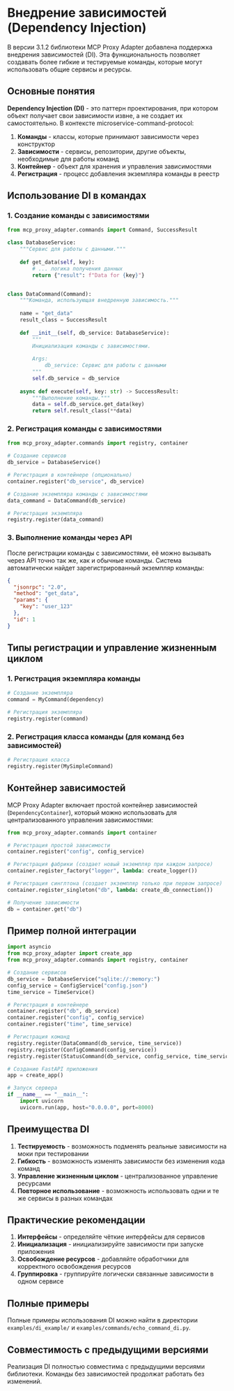 # Внедрение зависимостей (Dependency Injection)

В версии 3.1.2 библиотеки MCP Proxy Adapter добавлена поддержка внедрения зависимостей (DI).
Эта функциональность позволяет создавать более гибкие и тестируемые команды, которые
могут использовать общие сервисы и ресурсы.

## Основные понятия

**Dependency Injection (DI)** - это паттерн проектирования, при котором объект получает свои
зависимости извне, а не создает их самостоятельно. В контексте microservice-command-protocol:

1. **Команды** - классы, которые принимают зависимости через конструктор
2. **Зависимости** - сервисы, репозитории, другие объекты, необходимые для работы команд
3. **Контейнер** - объект для хранения и управления зависимостями
4. **Регистрация** - процесс добавления экземпляра команды в реестр

## Использование DI в командах

### 1. Создание команды с зависимостями

```python
from mcp_proxy_adapter.commands import Command, SuccessResult

class DatabaseService:
    """Сервис для работы с данными."""
    
    def get_data(self, key):
        # ... логика получения данных
        return {"result": f"Data for {key}"}


class DataCommand(Command):
    """Команда, использующая внедренную зависимость."""
    
    name = "get_data"
    result_class = SuccessResult
    
    def __init__(self, db_service: DatabaseService):
        """
        Инициализация команды с зависимостями.
        
        Args:
            db_service: Сервис для работы с данными
        """
        self.db_service = db_service
    
    async def execute(self, key: str) -> SuccessResult:
        """Выполнение команды."""
        data = self.db_service.get_data(key)
        return self.result_class(**data)
```

### 2. Регистрация команды с зависимостями

```python
from mcp_proxy_adapter.commands import registry, container

# Создание сервисов
db_service = DatabaseService()

# Регистрация в контейнере (опционально)
container.register("db_service", db_service)

# Создание экземпляра команды с зависимостями
data_command = DataCommand(db_service)

# Регистрация экземпляра
registry.register(data_command)
```

### 3. Выполнение команды через API

После регистрации команды с зависимостями, её можно вызывать через API точно так же, как и обычные команды. Система автоматически найдет зарегистрированный экземпляр команды:

```json
{
  "jsonrpc": "2.0",
  "method": "get_data",
  "params": {
    "key": "user_123"
  },
  "id": 1
}
```

## Типы регистрации и управление жизненным циклом

### 1. Регистрация экземпляра команды

```python
# Создание экземпляра
command = MyCommand(dependency)

# Регистрация экземпляра
registry.register(command)
```

### 2. Регистрация класса команды (для команд без зависимостей)

```python
# Регистрация класса
registry.register(MySimpleCommand)
```

## Контейнер зависимостей

MCP Proxy Adapter включает простой контейнер зависимостей (`DependencyContainer`), который можно использовать для централизованного управления зависимостями:

```python
from mcp_proxy_adapter.commands import container

# Регистрация простой зависимости
container.register("config", config_service)

# Регистрация фабрики (создает новый экземпляр при каждом запросе)
container.register_factory("logger", lambda: create_logger())

# Регистрация синглтона (создает экземпляр только при первом запросе)
container.register_singleton("db", lambda: create_db_connection())

# Получение зависимости
db = container.get("db")
```

## Пример полной интеграции

```python
import asyncio
from mcp_proxy_adapter import create_app
from mcp_proxy_adapter.commands import registry, container

# Создание сервисов
db_service = DatabaseService("sqlite://:memory:")
config_service = ConfigService("config.json")
time_service = TimeService()

# Регистрация в контейнере
container.register("db", db_service)
container.register("config", config_service)
container.register("time", time_service)

# Регистрация команд
registry.register(DataCommand(db_service, time_service))
registry.register(ConfigCommand(config_service))
registry.register(StatusCommand(db_service, config_service, time_service))

# Создание FastAPI приложения
app = create_app()

# Запуск сервера
if __name__ == "__main__":
    import uvicorn
    uvicorn.run(app, host="0.0.0.0", port=8000)
```

## Преимущества DI

1. **Тестируемость** - возможность подменять реальные зависимости на моки при тестировании
2. **Гибкость** - возможность изменять зависимости без изменения кода команд
3. **Управление жизненным циклом** - централизованное управление ресурсами
4. **Повторное использование** - возможность использовать одни и те же сервисы в разных командах

## Практические рекомендации

1. **Интерфейсы** - определяйте чёткие интерфейсы для сервисов
2. **Инициализация** - инициализируйте зависимости при запуске приложения
3. **Освобождение ресурсов** - добавляйте обработчики для корректного освобождения ресурсов
4. **Группировка** - группируйте логически связанные зависимости в одном сервисе

## Полные примеры

Полные примеры использования DI можно найти в директории `examples/di_example/` и `examples/commands/echo_command_di.py`.

## Совместимость с предыдущими версиями

Реализация DI полностью совместима с предыдущими версиями библиотеки. Команды без зависимостей продолжат работать без изменений. 